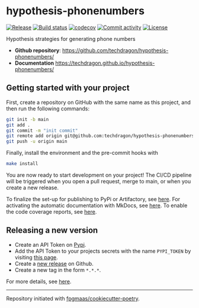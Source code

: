 # hypothesis-phonenumbers

[![Release](https://img.shields.io/github/v/release/techdragon/hypothesis-phonenumbers)](https://img.shields.io/github/v/release/techdragon/hypothesis-phonenumbers)
[![Build status](https://img.shields.io/github/actions/workflow/status/techdragon/hypothesis-phonenumbers/main.yml?branch=main)](https://github.com/techdragon/hypothesis-phonenumbers/actions/workflows/main.yml?query=branch%3Amain)
[![codecov](https://codecov.io/gh/techdragon/hypothesis-phonenumbers/branch/main/graph/badge.svg)](https://codecov.io/gh/techdragon/hypothesis-phonenumbers)
[![Commit activity](https://img.shields.io/github/commit-activity/m/techdragon/hypothesis-phonenumbers)](https://img.shields.io/github/commit-activity/m/techdragon/hypothesis-phonenumbers)
[![License](https://img.shields.io/github/license/techdragon/hypothesis-phonenumbers)](https://img.shields.io/github/license/techdragon/hypothesis-phonenumbers)

Hypothesis strategies for generating phone numbers

- **Github repository**: <https://github.com/techdragon/hypothesis-phonenumbers/>
- **Documentation** <https://techdragon.github.io/hypothesis-phonenumbers/>

## Getting started with your project

First, create a repository on GitHub with the same name as this project, and then run the following commands:

```bash
git init -b main
git add .
git commit -m "init commit"
git remote add origin git@github.com:techdragon/hypothesis-phonenumbers.git
git push -u origin main
```

Finally, install the environment and the pre-commit hooks with

```bash
make install
```

You are now ready to start development on your project!
The CI/CD pipeline will be triggered when you open a pull request, merge to main, or when you create a new release.

To finalize the set-up for publishing to PyPi or Artifactory, see [here](https://fpgmaas.github.io/cookiecutter-poetry/features/publishing/#set-up-for-pypi).
For activating the automatic documentation with MkDocs, see [here](https://fpgmaas.github.io/cookiecutter-poetry/features/mkdocs/#enabling-the-documentation-on-github).
To enable the code coverage reports, see [here](https://fpgmaas.github.io/cookiecutter-poetry/features/codecov/).

## Releasing a new version

- Create an API Token on [Pypi](https://pypi.org/).
- Add the API Token to your projects secrets with the name `PYPI_TOKEN` by visiting [this page](https://github.com/techdragon/hypothesis-phonenumbers/settings/secrets/actions/new).
- Create a [new release](https://github.com/techdragon/hypothesis-phonenumbers/releases/new) on Github.
- Create a new tag in the form `*.*.*`.

For more details, see [here](https://fpgmaas.github.io/cookiecutter-poetry/features/cicd/#how-to-trigger-a-release).

---

Repository initiated with [fpgmaas/cookiecutter-poetry](https://github.com/fpgmaas/cookiecutter-poetry).
